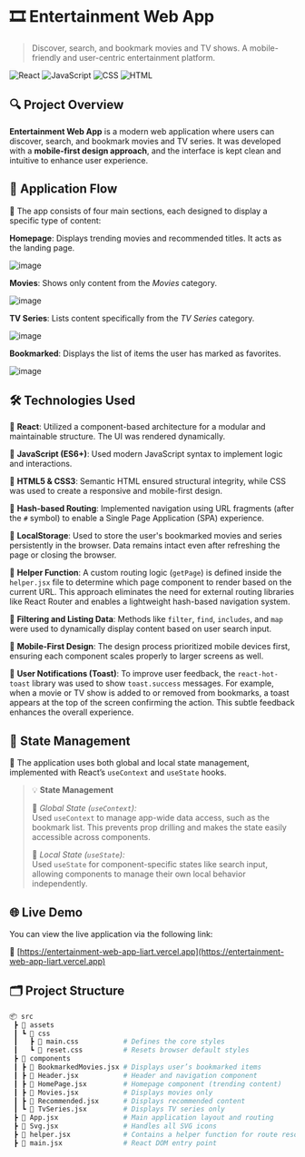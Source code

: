 # 🎞️ Entertainment Web App

> Discover, search, and bookmark movies and TV shows. A mobile-friendly and user-centric entertainment platform.

![React](https://img.shields.io/badge/React-20232A?style=for-the-badge&logo=react)
![JavaScript](https://img.shields.io/badge/JavaScript-F7DF1E?style=for-the-badge&logo=javascript)
![CSS](https://img.shields.io/badge/CSS-1572B6?style=for-the-badge&logo=css3)
![HTML](https://img.shields.io/badge/HTML5-E34F26?style=for-the-badge&logo=html5)

## 🔍 Project Overview

**Entertainment Web App** is a modern web application where users can discover, search, and bookmark movies and TV series. It was developed with a **mobile-first design approach**, and the interface is kept clean and intuitive to enhance user experience.

## 🧭 Application Flow

🔹 The app consists of four main sections, each designed to display a specific type of content:

**Homepage**: Displays trending movies and recommended titles. It acts as the landing page.

![image](https://github.com/user-attachments/assets/36a88766-ba18-49e5-9d40-49b36b079764)

**Movies**: Shows only content from the *Movies* category.

![image](https://github.com/user-attachments/assets/2ec71a19-a1a3-4885-8c62-761f1d46e2df)

**TV Series**: Lists content specifically from the *TV Series* category.

![image](https://github.com/user-attachments/assets/9b0e82c8-094d-4f71-8e0d-777be9cfa013)

**Bookmarked**: Displays the list of items the user has marked as favorites.

![image](https://github.com/user-attachments/assets/65840f8a-1816-4d0a-8e15-95dbda227b4a)

## 🛠️ Technologies Used

🔹 **React**: Utilized a component-based architecture for a modular and maintainable structure. The UI was rendered dynamically.

🔹 **JavaScript (ES6+)**: Used modern JavaScript syntax to implement logic and interactions.

🔹 **HTML5 & CSS3**: Semantic HTML ensured structural integrity, while CSS was used to create a responsive and mobile-first design.

🔹 **Hash-based Routing**: Implemented navigation using URL fragments (after the `#` symbol) to enable a Single Page Application (SPA) experience.

🔹 **LocalStorage**: Used to store the user's bookmarked movies and series persistently in the browser. Data remains intact even after refreshing the page or closing the browser.

🔹 **Helper Function**: A custom routing logic (`getPage`) is defined inside the `helper.jsx` file to determine which page component to render based on the current URL. This approach eliminates the need for external routing libraries like React Router and enables a lightweight hash-based navigation system.

🔹 **Filtering and Listing Data**: Methods like `filter`, `find`, `includes`, and `map` were used to dynamically display content based on user search input.

🔹 **Mobile-First Design**: The design process prioritized mobile devices first, ensuring each component scales properly to larger screens as well.

🔹 **User Notifications (Toast)**: To improve user feedback, the `react-hot-toast` library was used to show `toast.success` messages. For example, when a movie or TV show is added to or removed from bookmarks, a toast appears at the top of the screen confirming the action. This subtle feedback enhances the overall experience.

## 🧠 State Management

🔹 The application uses both global and local state management, implemented with React’s `useContext` and `useState` hooks.

> 💡 **State Management**
> 
> 🔹 *Global State (`useContext`):*  
> Used `useContext` to manage app-wide data access, such as the bookmark list. This prevents prop drilling and makes the state easily accessible across components.
> 
> 🔹 *Local State (`useState`):*  
> Used `useState` for component-specific states like search input, allowing components to manage their own local behavior independently.

## 🌐 Live Demo

You can view the live application via the following link:

🔗 [https://entertainment-web-app-liart.vercel.app](https://entertainment-web-app-liart.vercel.app)

## 🗂️ Project Structure

```bash
📦 src
 ┣ 📂 assets
 ┃ ┗ 📂 css
 ┃   ┣ 📄 main.css           # Defines the core styles
 ┃   ┗ 📄 reset.css          # Resets browser default styles
 ┣ 📂 components
 ┃ ┣ 📄 BookmarkedMovies.jsx # Displays user’s bookmarked items
 ┃ ┣ 📄 Header.jsx           # Header and navigation component
 ┃ ┣ 📄 HomePage.jsx         # Homepage component (trending content)
 ┃ ┣ 📄 Movies.jsx           # Displays movies only
 ┃ ┣ 📄 Recommended.jsx      # Displays recommended content
 ┃ ┗ 📄 TvSeries.jsx         # Displays TV series only
 ┣ 📄 App.jsx                # Main application layout and routing
 ┣ 📄 Svg.jsx                # Handles all SVG icons
 ┣ 📄 helper.jsx             # Contains a helper function for route resolution
 ┣ 📄 main.jsx               # React DOM entry point
